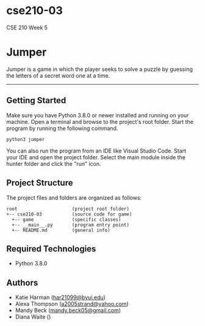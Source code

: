 # cse210-03
CSE 210 Week 5
# Jumper
Jumper is a game in which the player seeks to solve a puzzle by guessing the letters of a secret word one at a time.

---
## Getting Started
Make sure you have Python 3.8.0 or newer installed and running on your machine. Open a terminal and browse to the project's root folder. Start the program by running the following command.
```
python3 jumper 
```
You can also run the program from an IDE like Visual Studio Code. Start your IDE and open the project folder. Select the main module inside the hunter folder and click the "run" icon.

## Project Structure
The project files and folders are organized as follows:
```
root                    (project root folder)
+-- cse210-03           (source code for game)
  +-- game              (specific classes)
  +-- __main__.py       (program entry point)
  +-- README.md         (general info)
```

## Required Technologies
* Python 3.8.0

## Authors
* Katie Harman (har21099@byui.edu)
* Alexa Thompson (a2005strand@yahoo.com)
* Mandy Beck (mandy.beck05@gmail.com)
* Diana Waite ()